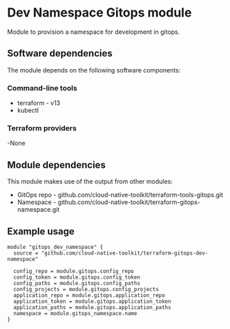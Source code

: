 # Dev Namespace Gitops module

Module to provision a namespace for development in gitops.

## Software dependencies

The module depends on the following software components:

### Command-line tools

- terraform - v13
- kubectl

### Terraform providers

-None

## Module dependencies

This module makes use of the output from other modules:

- GitOps repo - github.com/cloud-native-toolkit/terraform-tools-gitops.git
- Namespace - github.com/cloud-native-toolkit/terraform-gitops-namespace.git

## Example usage

```hcl-terraform
module "gitops_dev_namespace" {
  source = "github.com/cloud-native-toolkit/terraform-gitops-dev-namespace"

  config_repo = module.gitops.config_repo
  config_token = module.gitops.config_token
  config_paths = module.gitops.config_paths
  config_projects = module.gitops.config_projects
  application_repo = module.gitops.application_repo
  application_token = module.gitops.application_token
  application_paths = module.gitops.application_paths
  namespace = module.gitops_namespace.name
}
```

